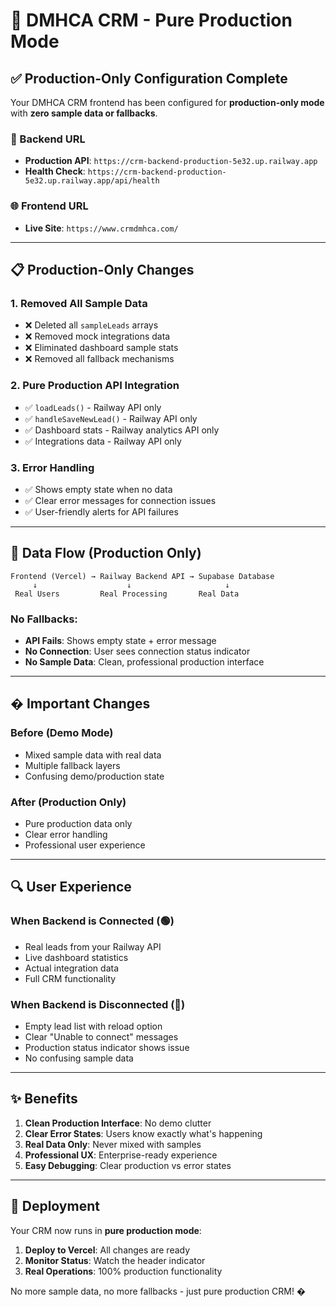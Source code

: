 # 🚀 DMHCA CRM - Pure Production Mode

## ✅ Production-Only Configuration Complete

Your DMHCA CRM frontend has been configured for **production-only mode** with **zero sample data or fallbacks**.

### 🔗 Backend URL
- **Production API**: `https://crm-backend-production-5e32.up.railway.app`
- **Health Check**: `https://crm-backend-production-5e32.up.railway.app/api/health`

### 🌐 Frontend URL
- **Live Site**: `https://www.crmdmhca.com/`

---

## 📋 Production-Only Changes

### 1. **Removed All Sample Data**
- ❌ Deleted all `sampleLeads` arrays
- ❌ Removed mock integrations data
- ❌ Eliminated dashboard sample stats
- ❌ Removed all fallback mechanisms

### 2. **Pure Production API Integration**
- ✅ `loadLeads()` - Railway API only
- ✅ `handleSaveNewLead()` - Railway API only
- ✅ Dashboard stats - Railway analytics API only
- ✅ Integrations data - Railway API only

### 3. **Error Handling**
- ✅ Shows empty state when no data
- ✅ Clear error messages for connection issues
- ✅ User-friendly alerts for API failures

---

## 🔄 Data Flow (Production Only)

```
Frontend (Vercel) → Railway Backend API → Supabase Database
     ↓                    ↓                     ↓
 Real Users         Real Processing       Real Data
```

### No Fallbacks:
- **API Fails**: Shows empty state + error message
- **No Connection**: User sees connection status indicator
- **No Sample Data**: Clean, professional production interface

---

## � Important Changes

### **Before (Demo Mode)**
- Mixed sample data with real data
- Multiple fallback layers
- Confusing demo/production state

### **After (Production Only)**
- Pure production data only
- Clear error handling
- Professional user experience

---

## 🔍 User Experience

### When Backend is Connected (🟢)
- Real leads from your Railway API
- Live dashboard statistics  
- Actual integration data
- Full CRM functionality

### When Backend is Disconnected (🔴)
- Empty lead list with reload option
- Clear "Unable to connect" messages
- Production status indicator shows issue
- No confusing sample data

---

## ✨ Benefits

1. **Clean Production Interface**: No demo clutter
2. **Clear Error States**: Users know exactly what's happening
3. **Real Data Only**: Never mixed with samples
4. **Professional UX**: Enterprise-ready experience
5. **Easy Debugging**: Clear production vs error states

---

## 🚀 Deployment

Your CRM now runs in **pure production mode**:

1. **Deploy to Vercel**: All changes are ready
2. **Monitor Status**: Watch the header indicator  
3. **Real Operations**: 100% production functionality

No more sample data, no more fallbacks - just pure production CRM! �
